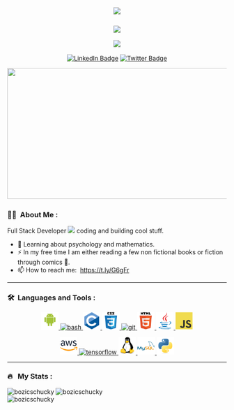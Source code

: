 <h1 align="center"><img src="https://media.giphy.com/media/hvRJCLFzcasrR4ia7z/giphy.gif" width="30px"></h1>
<p align="center">

<div align="center">

![](https://komarev.com/ghpvc/?username=bozicschucky&color=brightgreen)

![](https://img.shields.io/github/followers/bozicschucky?style=social)

</div>

<div align="center">
<a href="https://www.linkedin.com/in/charles-ssekitto-842a4315b/"><img src="https://img.shields.io/badge/LinkedIn-blue?style=for-the-badge&logo=linkedin&logoColor=white" alt="LinkedIn Badge"></a>

<a href="https://twitter.com/Vinomix">
  <img src="https://img.shields.io/badge/Twitter-blue?style=for-the-badge&logo=twitter&logoColor=white" alt="Twitter Badge"/>
</a>

</div>

<p align="center"><img src="https://media.giphy.com/media/dWesBcTLavkZuG35MI/giphy.gif" width="600" height="300"  /></p>

### :man_technologist: &nbsp;About Me :

Full Stack Developer <img src="https://media.giphy.com/media/WUlplcMpOCEmTGBtBW/giphy.gif" width="30"> coding and building cool stuff.

- 🌱 Learning about psychology and mathematics.
- ⚡ In my free time I am either reading a few non fictional books or fiction through comics 💭.
- 📫 How to reach me: &nbsp;https://t.ly/G6gFr

---

### 🛠 &nbsp;Languages and Tools :

<div align="center">
<a href="https://developer.android.com" target="_blank" rel="noreferrer"> <img src="https://raw.githubusercontent.com/devicons/devicon/master/icons/android/android-original-wordmark.svg" alt="android" width="40" height="40"/> </a> 
<a href="https://www.gnu.org/software/bash/" target="_blank" rel="noreferrer"> <img src="https://www.vectorlogo.zone/logos/gnu_bash/gnu_bash-icon.svg" alt="bash" width="40" height="40"/> </a> <a href="https://www.cprogramming.com/" target="_blank" rel="noreferrer"> <img src="https://raw.githubusercontent.com/devicons/devicon/master/icons/c/c-original.svg" alt="c" width="40" height="40"/> </a> 
<a href="https://www.w3schools.com/css/" target="_blank" rel="noreferrer"> <img src="https://raw.githubusercontent.com/devicons/devicon/master/icons/css3/css3-original-wordmark.svg" alt="css3" width="40" height="40"/> </a> 
<a href="https://git-scm.com/" target="_blank" rel="noreferrer"> <img src="https://www.vectorlogo.zone/logos/git-scm/git-scm-icon.svg" alt="git" width="40" height="40"/> </a> <a href="https://www.w3.org/html/" target="_blank" rel="noreferrer"> <img src="https://raw.githubusercontent.com/devicons/devicon/master/icons/html5/html5-original-wordmark.svg" alt="html5" width="40" height="40"/> </a> 
<a href="https://www.java.com" target="_blank" rel="noreferrer"> <img src="https://raw.githubusercontent.com/devicons/devicon/master/icons/java/java-original.svg" alt="java" width="40" height="40"/> </a> 
<a href="https://developer.mozilla.org/en-US/docs/Web/JavaScript" target="_blank" rel="noreferrer"> <img src="https://raw.githubusercontent.com/devicons/devicon/master/icons/javascript/javascript-original.svg" alt="javascript" width="40" height="40"/> </a> 

<!-- image for aws -->
<a href="https://aws.amazon.com" target="_blank" rel="noreferrer"> <img src="https://raw.githubusercontent.com/devicons/devicon/master/icons/amazonwebservices/amazonwebservices-original-wordmark.svg" alt="aws" width="40" height="40"/> </a><a href="https://www.tensorflow.org" target="_blank" rel="noreferrer"> <img src="https://www.vectorlogo.zone/logos/tensorflow/tensorflow-icon.svg" alt="tensorflow" width="40" height="40"/> </a><a href="https://www.linux.org/" target="_blank" rel="noreferrer"> <img src="https://raw.githubusercontent.com/devicons/devicon/master/icons/linux/linux-original.svg" alt="linux" width="40" height="40"/> </a> <a href="https://www.mysql.com/" target="_blank" rel="noreferrer"> <img src="https://raw.githubusercontent.com/devicons/devicon/master/icons/mysql/mysql-original-wordmark.svg" alt="mysql" width="40" height="40"/> </a> <a href="https://www.python.org" target="_blank" rel="noreferrer"> <img src="https://raw.githubusercontent.com/devicons/devicon/master/icons/python/python-original.svg" alt="python" width="40" height="40"/> </a>

</div>

---

### 🔥 &nbsp; My Stats :
<img  src="https://github-readme-stats.vercel.app/api/top-langs?username=bozicschucky&show_icons=true&locale=en&layout=compact" alt="bozicschucky" width="500" height="350"/> <img  src="https://github-readme-stats.vercel.app/api?username=bozicschucky&show_icons=true&locale=en" alt="bozicschucky" width="500" height="350"/><img align="right" src="https://github-readme-streak-stats.herokuapp.com/?user=bozicschucky&" alt="bozicschucky" width="900" />
